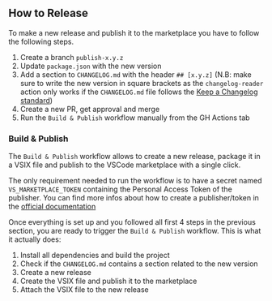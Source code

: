 ## How to Release

To make a new release and publish it to the marketplace you have to follow the following steps.

1. Create a branch `publish-x.y.z`
2. Update `package.json` with the new version 
3. Add a section to `CHANGELOG.md` with the header `## [x.y.z]` (N.B: make sure to write the new version in square brackets as the `changelog-reader` action only works if the `CHANGELOG.md` file follows the [Keep a Changelog standard](https://github.com/olivierlacan/keep-a-changelog))
4. Create a new PR, get approval and merge
5. Run the `Build & Publish` workflow manually from the GH Actions tab

### Build & Publish 

The `Build & Publish` workflow allows to create a new release, package it in a VSIX file and publish to the VSCode marketplace with a single click.

The only requirement needed to run the workflow is to have a secret named `VS_MARKETPLACE_TOKEN` containing the Personal Access Token of the publisher. You can find more infos about how to create a publisher/token in the [official documentation](https://code.visualstudio.com/api/working-with-extensions/publishing-extension#create-a-publisher)

Once everything is set up and you followed all first 4 steps in the previous section, you are ready to trigger the `Build & Publish` workflow.
This is what it actually does:

1. Install all dependencies and build the project
2. Check if the `CHANGELOG.md` contains a section related to the new version
3. Create a new release
4. Create the VSIX file and publish it to the marketplace
5. Attach the VSIX file to the new release